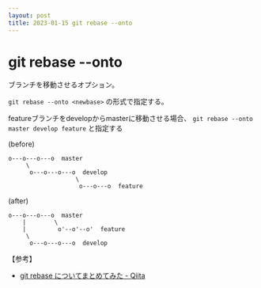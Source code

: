 ```yaml
---
layout: post
title: 2023-01-15 git rebase --onto
---
```


# git rebase --onto

ブランチを移動させるオプション。

`git rebase --onto <newbase>` の形式で指定する。

featureブランチをdevelopからmasterに移動させる場合、 `git rebase --onto master develop feature` と指定する

(before)
```
o---o---o---o  master
     \
      o---o---o---o  develop
                   \
                    o---o---o  feature
```

(after)
```
o---o---o---o  master
    |        \
    |         o'--o'--o'  feature
     \
      o---o---o---o  develop
```

【参考】
- [git rebase についてまとめてみた - Qiita](https://qiita.com/KTakata/items/d33185fc0457c08654a5#git-rebase---onto)
